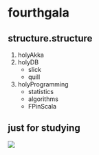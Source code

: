 # fourthgala

## structure.structure
1. holyAkka
2. holyDB
	- slick
	- quill
3. holyProgramming
	- statistics
	- algorithms
	- FPinScala

## just for studying
[![](http://img-moye-me.qiniudn.com/2014/12/gravatar.jpeg)](http://www.moye.me/)

